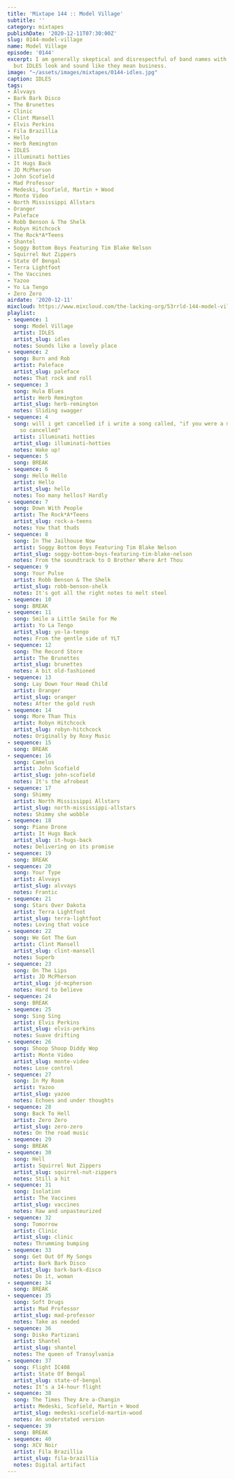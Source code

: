 ```yaml
---
title: 'Mixtape 144 :: Model Village'
subtitle: ''
category: mixtapes
publishDate: '2020-12-11T07:30:00Z'
slug: 0144-model-village
name: Model Village
episode: '0144'
excerpt: I am generally skeptical and disrespectful of band names with special capitalization,
  but IDLES look and sound like they mean business.
image: "~/assets/images/mixtapes/0144-idles.jpg"
caption: IDLES
tags:
- Alvvays
- Bark Bark Disco
- The Brunettes
- Clinic
- Clint Mansell
- Elvis Perkins
- Fila Brazillia
- Hello
- Herb Remington
- IDLES
- illuminati hotties
- It Hugs Back
- JD McPherson
- John Scofield
- Mad Professor
- Medeski, Scofield, Martin + Wood
- Monte Video
- North Mississippi Allstars
- Oranger
- Paleface
- Robb Benson & The Shelk
- Robyn Hitchcock
- The Rock*A*Teens
- Shantel
- Soggy Bottom Boys Featuring Tim Blake Nelson
- Squirrel Nut Zippers
- State Of Bengal
- Terra Lightfoot
- The Vaccines
- Yazoo
- Yo La Tengo
- Zero Zero
airdate: '2020-12-11'
mixcloud: https://www.mixcloud.com/the-lacking-org/53rrld-144-model-village/
playlist:
- sequence: 1
  song: Model Village
  artist: IDLES
  artist_slug: idles
  notes: Sounds like a lovely place
- sequence: 2
  song: Burn and Rob
  artist: Paleface
  artist_slug: paleface
  notes: That rock and roll
- sequence: 3
  song: Hula Blues
  artist: Herb Remington
  artist_slug: herb-remington
  notes: Sliding swagger
- sequence: 4
  song: will i get cancelled if i write a song called, "if you were a man you'd be
    so cancelled"
  artist: illuminati hotties
  artist_slug: illuminati-hotties
  notes: Wake up!
- sequence: 5
  song: BREAK
- sequence: 6
  song: Hello Hello
  artist: Hello
  artist_slug: hello
  notes: Too many hellos? Hardly
- sequence: 7
  song: Down With People
  artist: The Rock*A*Teens
  artist_slug: rock-a-teens
  notes: Yow that thuds
- sequence: 8
  song: In The Jailhouse Now
  artist: Soggy Bottom Boys Featuring Tim Blake Nelson
  artist_slug: soggy-bottom-boys-featuring-tim-blake-nelson
  notes: From the soundtrack to O Brother Where Art Thou
- sequence: 9
  song: Your Pulse
  artist: Robb Benson & The Shelk
  artist_slug: robb-benson-shelk
  notes: It's got all the right notes to melt steel
- sequence: 10
  song: BREAK
- sequence: 11
  song: Smile a Little Smile for Me
  artist: Yo La Tengo
  artist_slug: yo-la-tengo
  notes: From the gentle side of YLT
- sequence: 12
  song: The Record Store
  artist: The Brunettes
  artist_slug: brunettes
  notes: A bit old-fashioned
- sequence: 13
  song: Lay Down Your Head Child
  artist: Oranger
  artist_slug: oranger
  notes: After the gold rush
- sequence: 14
  song: More Than This
  artist: Robyn Hitchcock
  artist_slug: robyn-hitchcock
  notes: Originally by Roxy Music
- sequence: 15
  song: BREAK
- sequence: 16
  song: Camelus
  artist: John Scofield
  artist_slug: john-scofield
  notes: It's the afrobeat
- sequence: 17
  song: Shimmy
  artist: North Mississippi Allstars
  artist_slug: north-mississippi-allstars
  notes: Shimmy she wobble
- sequence: 18
  song: Piano Drone
  artist: It Hugs Back
  artist_slug: it-hugs-back
  notes: Delivering on its promise
- sequence: 19
  song: BREAK
- sequence: 20
  song: Your Type
  artist: Alvvays
  artist_slug: alvvays
  notes: Frantic
- sequence: 21
  song: Stars Over Dakota
  artist: Terra Lightfoot
  artist_slug: terra-lightfoot
  notes: Loving that voice
- sequence: 22
  song: We Got The Gun
  artist: Clint Mansell
  artist_slug: clint-mansell
  notes: Superb
- sequence: 23
  song: On The Lips
  artist: JD McPherson
  artist_slug: jd-mcpherson
  notes: Hard to believe
- sequence: 24
  song: BREAK
- sequence: 25
  song: Sing Sing
  artist: Elvis Perkins
  artist_slug: elvis-perkins
  notes: Suave drifting
- sequence: 26
  song: Shoop Shoop Diddy Wop
  artist: Monte Video
  artist_slug: monte-video
  notes: Lose control
- sequence: 27
  song: In My Room
  artist: Yazoo
  artist_slug: yazoo
  notes: Echoes and under thoughts
- sequence: 28
  song: Back To Hell
  artist: Zero Zero
  artist_slug: zero-zero
  notes: On the road music
- sequence: 29
  song: BREAK
- sequence: 30
  song: Hell
  artist: Squirrel Nut Zippers
  artist_slug: squirrel-nut-zippers
  notes: Still a hit
- sequence: 31
  song: Isolation
  artist: The Vaccines
  artist_slug: vaccines
  notes: Raw and unpasteurized
- sequence: 32
  song: Tomorrow
  artist: Clinic
  artist_slug: clinic
  notes: Thrumming bumping
- sequence: 33
  song: Get Out Of My Songs
  artist: Bark Bark Disco
  artist_slug: bark-bark-disco
  notes: Do it, woman
- sequence: 34
  song: BREAK
- sequence: 35
  song: Soft Drugs
  artist: Mad Professor
  artist_slug: mad-professor
  notes: Take as needed
- sequence: 36
  song: Disko Partizani
  artist: Shantel
  artist_slug: shantel
  notes: The queen of Transylvania
- sequence: 37
  song: Flight IC408
  artist: State Of Bengal
  artist_slug: state-of-bengal
  notes: It’s a 14-hour flight
- sequence: 38
  song: The Times They Are a-Changin
  artist: Medeski, Scofield, Martin + Wood
  artist_slug: medeski-scofield-martin-wood
  notes: An understated version
- sequence: 39
  song: BREAK
- sequence: 40
  song: XCV Noir
  artist: Fila Brazillia
  artist_slug: fila-brazillia
  notes: Digital artifact
---
```


